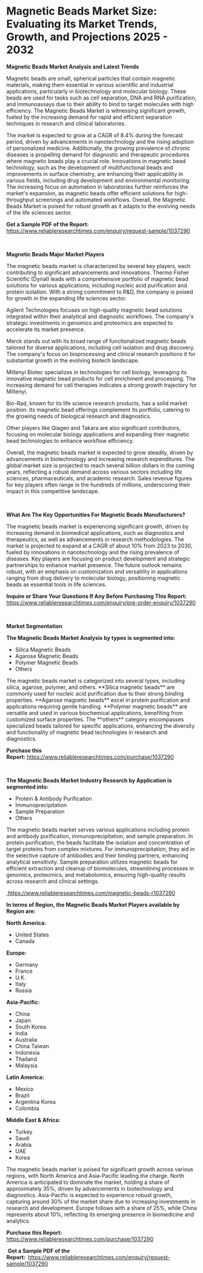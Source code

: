 <p><h1>Magnetic Beads Market Size: Evaluating its Market Trends, Growth, and Projections 2025 - 2032</h1></p><p><strong>Magnetic Beads Market Analysis and Latest Trends</strong></p>
<p><p>Magnetic beads are small, spherical particles that contain magnetic materials, making them essential in various scientific and industrial applications, particularly in biotechnology and molecular biology. These beads are used for tasks such as cell separation, DNA and RNA purification, and immunoassays due to their ability to bind to target molecules with high efficiency. The Magnetic Beads Market is witnessing significant growth, fueled by the increasing demand for rapid and efficient separation techniques in research and clinical laboratories.</p><p>The market is expected to grow at a CAGR of 8.4% during the forecast period, driven by advancements in nanotechnology and the rising adoption of personalized medicine. Additionally, the growing prevalence of chronic diseases is propelling demand for diagnostic and therapeutic procedures where magnetic beads play a crucial role. Innovations in magnetic bead technology, such as the development of multifunctional beads and improvements in surface chemistry, are enhancing their applicability in various fields, including drug development and environmental monitoring. The increasing focus on automation in laboratories further reinforces the market's expansion, as magnetic beads offer efficient solutions for high-throughput screenings and automated workflows. Overall, the Magnetic Beads Market is poised for robust growth as it adapts to the evolving needs of the life sciences sector.</p></p>
<p><strong>Get a Sample PDF of the Report:&nbsp;</strong> <a href="https://www.reliableresearchtimes.com/enquiry/request-sample/1037290?utm_campaign=2669&utm_medium=2&utm_source=Github&utm_content=ia&utm_term=19042025&utm_id=magnetic-beads">https://www.reliableresearchtimes.com/enquiry/request-sample/1037290</a></p>
<p>&nbsp;</p>
<p><strong>Magnetic Beads Major Market Players</strong></p>
<p><p>The magnetic beads market is characterized by several key players, each contributing to significant advancements and innovations. Thermo Fisher Scientific (Dynal) leads with a comprehensive portfolio of magnetic bead solutions for various applications, including nucleic acid purification and protein isolation. With a strong commitment to R&D, the company is poised for growth in the expanding life sciences sector.</p><p>Agilent Technologies focuses on high-quality magnetic bead solutions integrated within their analytical and diagnostic workflows. The company's strategic investments in genomics and proteomics are expected to accelerate its market presence.</p><p>Merck stands out with its broad range of functionalized magnetic beads tailored for diverse applications, including cell isolation and drug discovery. The company's focus on bioprocessing and clinical research positions it for substantial growth in the evolving biotech landscape.</p><p>Miltenyi Biotec specializes in technologies for cell biology, leveraging its innovative magnetic bead products for cell enrichment and processing. The increasing demand for cell therapies indicates a strong growth trajectory for Miltenyi.</p><p>Bio-Rad, known for its life science research products, has a solid market position. Its magnetic bead offerings complement its portfolio, catering to the growing needs of biological research and diagnostics.</p><p>Other players like Qiagen and Takara are also significant contributors, focusing on molecular biology applications and expanding their magnetic bead technologies to enhance workflow efficiency.</p><p>Overall, the magnetic beads market is expected to grow steadily, driven by advancements in biotechnology and increasing research expenditures. The global market size is projected to reach several billion dollars in the coming years, reflecting a robust demand across various sectors including life sciences, pharmaceuticals, and academic research. Sales revenue figures for key players often range in the hundreds of millions, underscoring their impact in this competitive landscape.</p></p>
<p>&nbsp;</p>
<p><strong>What Are The Key Opportunities For Magnetic Beads Manufacturers?</strong></p>
<p><p>The magnetic beads market is experiencing significant growth, driven by increasing demand in biomedical applications, such as diagnostics and therapeutics, as well as advancements in research methodologies. The market is projected to expand at a CAGR of about 10% from 2023 to 2030, fueled by innovations in nanotechnology and the rising prevalence of diseases. Key players are focusing on product development and strategic partnerships to enhance market presence. The future outlook remains robust, with an emphasis on customization and versatility in applications ranging from drug delivery to molecular biology, positioning magnetic beads as essential tools in life sciences.</p></p>
<p><strong>Inquire or Share Your Questions If Any Before Purchasing This Report:</strong> <a href="https://www.reliableresearchtimes.com/enquiry/pre-order-enquiry/1037290?utm_campaign=2669&utm_medium=2&utm_source=Github&utm_content=ia&utm_term=19042025&utm_id=magnetic-beads">https://www.reliableresearchtimes.com/enquiry/pre-order-enquiry/1037290</a></p>
<p>&nbsp;</p>
<p><strong>Market Segmentation</strong></p>
<p><strong>The Magnetic Beads Market Analysis by types is segmented into:</strong></p>
<p><ul><li>Silica Magnetic Beads</li><li>Agarose Magnetic Beads</li><li>Polymer Magnetic Beads</li><li>Others</li></ul></p>
<p><p>The magnetic beads market is categorized into several types, including silica, agarose, polymer, and others. **Silica magnetic beads** are commonly used for nucleic acid purification due to their strong binding properties. **Agarose magnetic beads** excel in protein purification and applications requiring gentle handling. **Polymer magnetic beads** are versatile and used in various biochemical applications, benefiting from customized surface properties. The **others** category encompasses specialized beads tailored for specific applications, enhancing the diversity and functionality of magnetic bead technologies in research and diagnostics.</p></p>
<p><strong>Purchase this Report:&nbsp;</strong><a href="https://www.reliableresearchtimes.com/purchase/1037290?utm_campaign=2669&utm_medium=2&utm_source=Github&utm_content=ia&utm_term=19042025&utm_id=magnetic-beads">https://www.reliableresearchtimes.com/purchase/1037290</a></p>
<p>&nbsp;</p>
<p><strong>The Magnetic Beads Market Industry Research by Application is segmented into:</strong></p>
<p><ul><li>Protein & Antibody Purification</li><li>Immunoprecipitation</li><li>Sample Preparation</li><li>Others</li></ul></p>
<p><p>The magnetic beads market serves various applications including protein and antibody purification, immunoprecipitation, and sample preparation. In protein purification, the beads facilitate the isolation and concentration of target proteins from complex mixtures. For immunoprecipitation, they aid in the selective capture of antibodies and their binding partners, enhancing analytical sensitivity. Sample preparation utilizes magnetic beads for efficient extraction and cleanup of biomolecules, streamlining processes in genomics, proteomics, and metabolomics, ensuring high-quality results across research and clinical settings.</p></p>
<p><a href="https://www.reliableresearchtimes.com/magnetic-beads-r1037290?utm_campaign=2669&utm_medium=2&utm_source=Github&utm_content=ia&utm_term=19042025&utm_id=magnetic-beads">&nbsp;https://www.reliableresearchtimes.com/magnetic-beads-r1037290</a></p>
<p><strong>In terms of Region, the Magnetic Beads Market Players available by Region are:</strong></p>
<p>
    <p> <strong> North America: </strong>
        <ul>
            <li>United States</li>
            <li>Canada</li>
        </ul>
        </p> 
    <p> <strong> Europe: </strong>
        <ul>
            <li>Germany</li>
            <li>France</li>
            <li>U.K.</li>
            <li>Italy</li>
            <li>Russia</li>
        </ul>
        </p> 
    <p> <strong> Asia-Pacific: </strong>
        <ul>
            <li>China</li>
            <li>Japan</li>
            <li>South Korea</li>
            <li>India</li>
            <li>Australia</li>
            <li>China Taiwan</li>
            <li>Indonesia</li>
            <li>Thailand</li>
            <li>Malaysia</li>
        </ul>
        </p> 
    <p> <strong> Latin America: </strong>
        <ul>
            <li>Mexico</li>
            <li>Brazil</li>
            <li>Argentina Korea</li>
            <li>Colombia</li>
        </ul>
        </p> 
    <p> <strong> Middle East & Africa: </strong>
        <ul>
            <li>Turkey</li>
            <li>Saudi</li>
            <li>Arabia</li>
            <li>UAE</li>
            <li>Korea</li>
        </ul>
    </p>
    </p>
<p><p>The magnetic beads market is poised for significant growth across various regions, with North America and Asia-Pacific leading the charge. North America is anticipated to dominate the market, holding a share of approximately 35%, driven by advancements in biotechnology and diagnostics. Asia-Pacific is expected to experience robust growth, capturing around 30% of the market share due to increasing investments in research and development. Europe follows with a share of 25%, while China represents about 10%, reflecting its emerging presence in biomedicine and analytics.</p></p>
<p><strong>Purchase this Report: </strong><a href="https://www.reliableresearchtimes.com/purchase/1037290?utm_campaign=2669&utm_medium=2&utm_source=Github&utm_content=ia&utm_term=19042025&utm_id=magnetic-beads">https://www.reliableresearchtimes.com/purchase/1037290</a></p>
<p>&nbsp;<strong>Get a Sample PDF of the Report:&nbsp;&nbsp;</strong><a href="https://www.reliableresearchtimes.com/enquiry/request-sample/1037290?utm_campaign=2669&utm_medium=2&utm_source=Github&utm_content=ia&utm_term=19042025&utm_id=magnetic-beads">https://www.reliableresearchtimes.com/enquiry/request-sample/1037290</a></p>
<p><strong></strong></p>
<p><p></p><p></p><p></p></p>